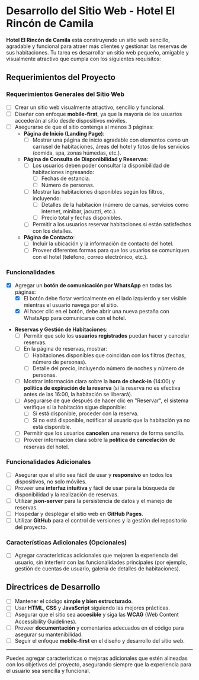 # Desarrollo del Sitio Web - Hotel El Rincón de Camila

**Hotel El Rincón de Camila** está construyendo un sitio web sencillo, agradable y funcional para atraer más clientes y gestionar las reservas de sus habitaciones. Tu tarea es desarrollar un sitio web pequeño, amigable y visualmente atractivo que cumpla con los siguientes requisitos:

## Requerimientos del Proyecto

### Requerimientos Generales del Sitio Web

- [ ] Crear un sitio web visualmente atractivo, sencillo y funcional.
- [ ] Diseñar con enfoque **mobile-first**, ya que la mayoría de los usuarios accederán al sitio desde dispositivos móviles.
- [ ] Asegurarse de que el sitio contenga al menos 3 páginas:
  - **Página de Inicio (Landing Page)**:
    - [ ] Mostrar una página de inicio agradable con elementos como un carrusel de habitaciones, áreas del hotel y fotos de los servicios (comida, spa, zonas húmedas, etc.).
  - **Página de Consulta de Disponibilidad y Reservas**:
    - [ ] Los usuarios deben poder consultar la disponibilidad de habitaciones ingresando:
      - [ ] Fechas de estancia.
      - [ ] Número de personas.
    - [ ] Mostrar las habitaciones disponibles según los filtros, incluyendo:
      - [ ] Detalles de la habitación (número de camas, servicios como internet, minibar, jacuzzi, etc.).
      - [ ] Precio total y fechas disponibles.
    - [ ] Permitir a los usuarios reservar habitaciones si están satisfechos con los detalles.
  - **Página de Contacto**:
    - [ ] Incluir la ubicación y la información de contacto del hotel.
    - [ ] Proveer diferentes formas para que los usuarios se comuniquen con el hotel (teléfono, correo electrónico, etc.).

### Funcionalidades

- [X] Agregar un **botón de comunicación por WhatsApp** en todas las páginas:
  - [X] El botón debe flotar verticalmente en el lado izquierdo y ser visible mientras el usuario navega por el sitio.
  - [X] Al hacer clic en el botón, debe abrir una nueva pestaña con WhatsApp para comunicarse con el hotel.

- **Reservas y Gestión de Habitaciones**:
  - [ ] Permitir que solo los **usuarios registrados** puedan hacer y cancelar reservas.
  - [ ] En la página de reservas, mostrar:
    - [ ] Habitaciones disponibles que coincidan con los filtros (fechas, número de personas).
    - [ ] Detalle del precio, incluyendo número de noches y número de personas.
  - [ ] Mostrar información clara sobre la **hora de check-in** (14:00) y **política de expiración de la reserva** (si la reserva no es efectiva antes de las 16:00, la habitación se liberará).
  - [ ] Asegurarse de que después de hacer clic en "Reservar", el sistema verifique si la habitación sigue disponible:
    - [ ] Si está disponible, proceder con la reserva.
    - [ ] Si no está disponible, notificar al usuario que la habitación ya no está disponible.
  - [ ] Permitir que los usuarios **cancelen** una reserva de forma sencilla.
  - [ ] Proveer información clara sobre la **política de cancelación** de reservas del hotel.

### Funcionalidades Adicionales

- [ ] Asegurar que el sitio sea fácil de usar y **responsivo** en todos los dispositivos, no solo móviles.
- [ ] Proveer una **interfaz intuitiva** y fácil de usar para la búsqueda de disponibilidad y la realización de reservas.
- [ ] Utilizar **json-server** para la persistencia de datos y el manejo de reservas.
- [ ] Hospedar y desplegar el sitio web en **GitHub Pages**.
- [ ] Utilizar **GitHub** para el control de versiones y la gestión del repositorio del proyecto.

### Características Adicionales (Opcionales)

- [ ] Agregar características adicionales que mejoren la experiencia del usuario, sin interferir con las funcionalidades principales (por ejemplo, gestión de cuentas de usuario, galería de detalles de habitaciones).

## Directrices de Desarrollo

- [ ] Mantener el código **simple y bien estructurado**.
- [ ] Usar **HTML**, **CSS** y **JavaScript** siguiendo las mejores prácticas.
- [ ] Asegurar que el sitio sea **accesible** y siga las **WCAG** (Web Content Accessibility Guidelines).
- [ ] Proveer **documentación** y comentarios adecuados en el código para asegurar su mantenibilidad.
- [ ] Seguir el enfoque **mobile-first** en el diseño y desarrollo del sitio web.

---

Puedes agregar características o mejoras adicionales que estén alineadas con los objetivos del proyecto, asegurando siempre que la experiencia para el usuario sea sencilla y funcional.
